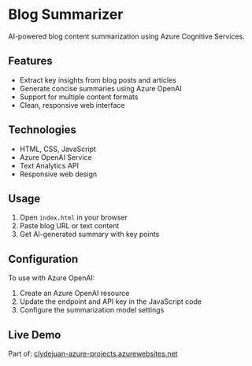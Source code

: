 # Blog Summarizer

AI-powered blog content summarization using Azure Cognitive Services.

## Features

- Extract key insights from blog posts and articles
- Generate concise summaries using Azure OpenAI
- Support for multiple content formats
- Clean, responsive web interface

## Technologies

- HTML, CSS, JavaScript
- Azure OpenAI Service
- Text Analytics API
- Responsive web design

## Usage

1. Open `index.html` in your browser
2. Paste blog URL or text content
3. Get AI-generated summary with key points

## Configuration

To use with Azure OpenAI:
1. Create an Azure OpenAI resource
2. Update the endpoint and API key in the JavaScript code
3. Configure the summarization model settings

## Live Demo

Part of: [clydejuan-azure-projects.azurewebsites.net](https://clydejuan-azure-projects.azurewebsites.net)
